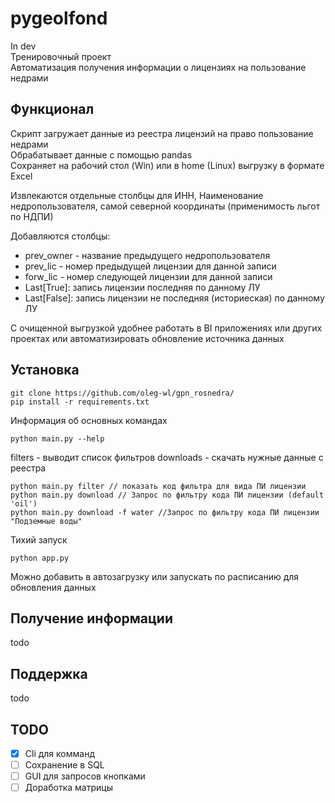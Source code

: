# pygeolfond
In dev <br>
Тренировочный проект <br>
Автоматизация получения информации о лицензиях на пользование недрами

## Функционал
Скрипт загружает данные из реестра лицензий на право пользование недрами <br>
Обрабатывает данные с помощью pandas <br>
Сохраняет на рабочий стол (Win) или в home (Linux) выгрузку в формате Excel

Извлекаются отдельные столбцы для ИНН, Наименование недропользователя, самой северной координаты (применимость льгот по НДПИ)

Добавляются столбцы: 
* prev_owner - название предыдущего недропользователя
* prev_lic - номер предыдущей лицензии для данной записи
* forw_lic - номер следующей лицензии для данной записи
* Last[True]: запись лицензии последняя по данному ЛУ
* Last[False]: запись лицензии не последняя (историеская) по данному ЛУ

С очищенной выгрузкой удобнее работать в BI приложениях или других проектах или автоматизировать обновление источника данных

## Установка
```
git clone https://github.com/oleg-wl/gpn_rosnedra/
pip install -r requirements.txt
```
Информация об основных командах
```
python main.py --help
```
filters - выводит список фильтров
downloads - скачать нужные данные с реестра

```
python main.py filter // показать код фильтра для вида ПИ лицензии
python main.py download // Запрос по фильтру кода ПИ лицензии (default 'oil')
python main.py download -f water //Запрос по фильтру кода ПИ лицензии "Подземные воды"
```

Тихий запуск
```
python app.py
``` 
Можно добавить в автозагрузку или запускать по расписанию для обновления данных

## Получение информации
todo
## Поддержка
todo
## TODO
- [x] Cli для комманд
- [ ] Сохранение в SQL
- [ ] GUI для запросов кнопками
- [ ] Доработка матрицы  
